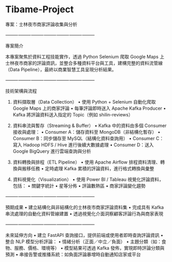 # Tibame-Project 

專案：士林夜市商家評論收集與分析

⸻⸻⸻⸻⸻⸻⸻

專案簡介

本專案聚焦於資料工程技能實作，透過 Python Selenium 爬取 Google Maps 上士林夜市商家的評論資訊，並整合多種資料平台與工具，建構完整的資料流管線（Data Pipeline），最終以商業智慧工具呈現分析結果。

⸻⸻⸻⸻⸻⸻⸻

技術架構與流程

1. 資料擷取層（Data Collection）
	•	使用 Python + Selenium 自動化爬取 Google Maps 上的商家評論
	•	每筆評論即時送入 Apache Kafka Producer
	•	Kafka 將評論資料送入指定的 Topic（例如 shilin-reviews）

2. 資料串流與暫存（Streaming & Buffer）
	•	Kafka 中的資料由多個 Consumer 接收與處理：
	•	Consumer A：儲存資料至 MongoDB（非結構化暫存）
	•	Consumer B：同步儲存至 MySQL（結構化資料查詢用）
	•	Consumer C：寫入 Hadoop HDFS / Hive 進行後續大數據處理
	•	Consumer D：送入 Google BigQuery 進行雲端查詢與分析

3. 資料轉換與排程（ETL Pipeline）
	•	使用 Apache Airflow 排程資料清理、轉換與搬移任務
	•	定時處理 Kafka 累積的評論資料，進行格式轉換與彙整

4. 資料視覺化（Visualization）
	•	使用 Power BI / Tableau 視覺化評論資料，包括：
	•	關鍵字統計
	•	星等分佈
	•	評論數熱區
	•	商家評論變化趨勢

⸻⸻⸻⸻⸻⸻⸻

預期成果
	•	建立結構化與非結構化的士林夜市商家評論資料集
	•	完成具有 Kafka 串流處理的自動化資料管線建置
	•	透過視覺化介面洞察顧客評論行為與商家表現

⸻⸻⸻⸻⸻⸻⸻

未來延伸方向
	•	建立 FastAPI 查詢接口，提供前端或使用者即時查詢評論資訊
	•	整合 NLP 模型分析評論：
	•	情緒分析（正面／中立／負面）
	•	主題分類（如：食物、服務、價格、環境等）
	•	模型結果可透過 Kafka 發佈，實現即時評論分類與預測
	•	串接告警或推播系統：如負面評論暴增時自動通知店家或平台

